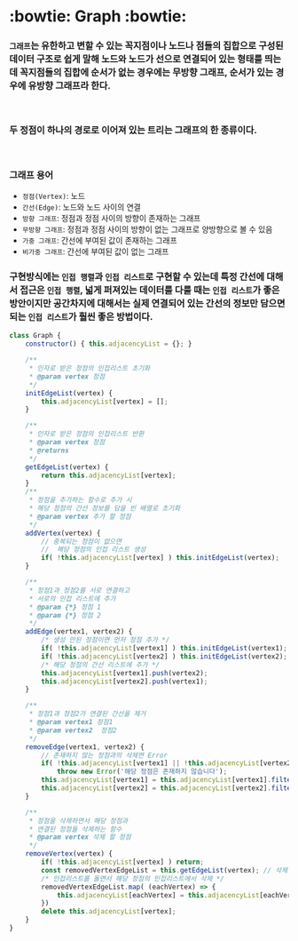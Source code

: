 # :bowtie: Graph :bowtie:

### `그래프`는 유한하고 변할 수 있는 꼭지점이나 노드나 점들의 집합으로 구성된 데이터 구조로 쉽게 말해 노드와 노드가 선으로 연결되어 있는 형태를 띄는데 꼭지점들의 집합에 순서가 없는 경우에는 무방향 그래프, 순서가 있는 경우에 유방향 그래프라 한다.

<br>

### 두 정점이 하나의 경로로 이어져 있는 **트리**는 그래프의 한 종류이다.

<br>

### 그래프 용어
- `정점(Vertex)`: 노드
- `간선(Edge)`: 노드와 노드 사이의 연결
- `방향 그래프`: 정점과 정점 사이의 방향이 존재하는 그래프
- `무방향 그래프`: 정점과 정점 사이의 방향이 없는 그래프로 양방향으로 볼 수 있음
- `가중 그래프`: 간선에 부여된 값이 존재하는 그래프
- `비가중 그래프`:  간선에 부여된 값이 없는 그래프

### 구현방식에는 `인접 행렬`과 `인접 리스트`로 구현할 수 있는데 특정 간선에 대해서 접근은 `인접 행렬`, 넓게 퍼져있는 데이터를 다룰 때는 `인접 리스트`가 좋은 방안이지만 **공간차지**에 대해서는 실제 연결되어 있는 간선의 정보만 담으면 되는 `인접 리스트`가 훨씬 좋은 방법이다.

```javascript
class Graph {
    constructor() { this.adjacencyList = {}; }

    /**
     * 인자로 받은 정점의 인접리스트 초기화
     * @param vertex 정점 
     */
    initEdgeList(vertex) {
        this.adjacencyList[vertex] = [];
    }

    /**
     * 인자로 받은 정점의 인접리스트 반환
     * @param vertex 정점
     * @returns 
     */
    getEdgeList(vertex) {
        return this.adjacencyList[vertex];
    }
    /**
     * 정점을 추가하는 함수로 추가 시 
     * 해당 정점의 간선 정보를 담을 빈 배열로 초기화
     * @param vertex 추가 할 정점
     */
    addVertex(vertex) {
        // 중복되는 정점이 없으면
        //  해당 정점의 인접 리스트 생성
        if( !this.adjacencyList[vertex] ) this.initEdgeList(vertex);
    }

    /**
     * 정점1과 정점2를 서로 연결하고
     * 서로의 인접 리스트에 추가
     * @param {*} 정점 1 
     * @param {*} 정점 2 
     */
    addEdge(vertex1, vertex2) {
        /* 생성 안된 정점이면 먼저 정점 추가 */
        if( !this.adjacencyList[vertex1] ) this.initEdgeList(vertex1); 
        if( !this.adjacencyList[vertex2] ) this.initEdgeList(vertex2);
        /* 해당 정점의 간선 리스트에 추가 */
        this.adjacencyList[vertex1].push(vertex2);
        this.adjacencyList[vertex2].push(vertex1);
    }

    /**
     * 정점1과 정점2가 연결된 간선을 제거
     * @param vertex1 정점1
     * @param vertex2  정점2
     */
    removeEdge(vertex1, vertex2) {
        // 존재하지 않는 정점과의 삭제면 Error
        if( !this.adjacencyList[vertex1] || !this.adjacencyList[vertex2] )
            throw new Error('해당 정점은 존재하지 않습니다');
        this.adjacencyList[vertex1] = this.adjacencyList[vertex1].filter(vertex => vertex !== vertex2);
        this.adjacencyList[vertex2] = this.adjacencyList[vertex2].filter(vertex => vertex !== vertex1); 
    }

    /**
     * 정점을 삭제하면서 해당 정점과
     * 연결된 정점들 삭제하는 함수
     * @param vertex 삭제 할 정점
     */
    removeVertex(vertex) {
		if( !this.adjacencyList[vertex] ) return;
        const removedVertexEdgeList = this.getEdgeList(vertex); // 삭제 할 정점의 인접 리스트
        /* 인접리스트를 돌면서 해당 정점의 인접리스트에서 삭제 */
        removedVertexEdgeList.map( (eachVertex) => {
            this.adjacencyList[eachVertex] = this.adjacencyList[eachVertex].filter(removeVertex => vertex !== removeVertex);
        })
        delete this.adjacencyList[vertex];
    }
}
```